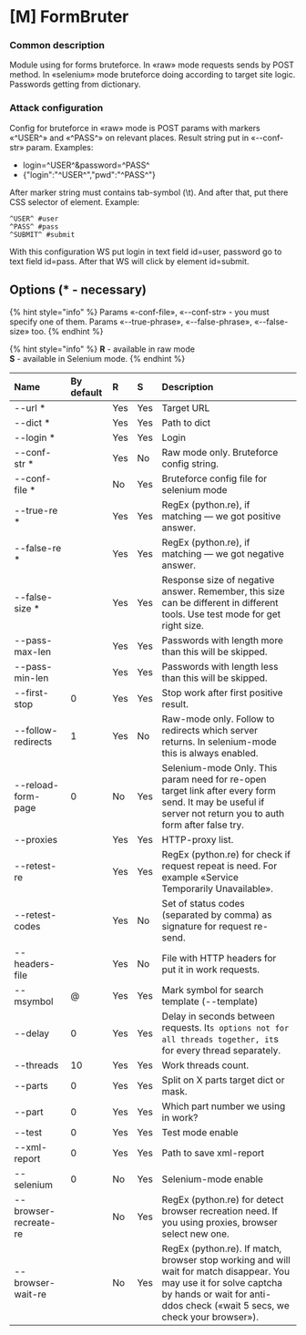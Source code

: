 # \[M\] FormBruter

### Common description

Module using for forms bruteforce. In «raw» mode requests sends by POST method. In «selenium» mode bruteforce doing according to target site logic. Passwords getting from dictionary.

### Attack configuration

Config for bruteforce in «raw» mode is POST params with markers «^USER^» and «^PASS^» on relevant places. Result string put in «--conf-str» param. Examples: 

* login=^USER^&password=^PASS^ 
* {"login":"^USER^","pwd":"^PASS^"}

After marker string must contains tab-symbol \(\t\). And after that, put there CSS selector of element. Example:

```text
^USER^ #user 
^PASS^ #pass 
^SUBMIT^ #submit
```

With this configuration WS put login in text field id=user, password go to text field id=pass. After that WS will click by element id=submit.

## Options \(\* - necessary\)

{% hint style="info" %}
Params «-conf-file», «--conf-str» - you must specify one of them. Params «--true-phrase», «--false-phrase», «--false-size» too.
{% endhint %}

{% hint style="info" %}
**R** - available in raw mode  
**S** - available in Selenium mode.
{% endhint %}

| Name | By default | R | S | Description |
| :--- | :--- | :--- | :--- | :--- |
| --url \* |  | Yes | Yes | Target URL |
| --dict \* |  | Yes | Yes | Path to dict |
| --login \* |  | Yes | Yes | Login |
| --conf-str \* |  | Yes | No | Raw mode only. Bruteforce config string. |
| --conf-file \* |  | No | Yes | Bruteforce config file for selenium mode |
| --true-re \* |  | Yes | Yes | RegEx (python.re), if matching — we got positive answer. |
| --false-re \* |  | Yes | Yes | RegEx (python.re), if matching — we got negative answer. |
| --false-size \* |  | Yes | Yes | Response size of negative answer. Remember, this size can be different in different tools. Use test mode for get right size. |
| --pass-max-len |  | Yes | Yes | Passwords with length more than this will be skipped. |
| --pass-min-len |  | Yes | Yes | Passwords with length less than this will be skipped. |
| --first-stop | 0 | Yes | Yes | Stop work after first positive result. |
| --follow-redirects | 1 | Yes | No | Raw-mode only. Follow to redirects which server returns. In selenium-mode this is always enabled. |
| --reload-form-page | 0 | No | Yes | Selenium-mode Only. This param need for re-open target link after every form send. It may be useful if server not return you to auth form after false try. |
| --proxies |  | Yes | Yes | HTTP-proxy list. |
| --retest-re |  | Yes | Yes | RegEx (python.re) for check if request repeat is need. For example «Service Temporarily Unavailable». |
| --retest-codes |  | Yes | No | Set of status codes (separated by comma) as signature for request re-send. |
| --headers-file |  | Yes | No | File with HTTP headers for put it in work requests. |
| --msymbol | @ | Yes | Yes | Mark symbol for search template (--template) |
| --delay | 0 | Yes | Yes | Delay in seconds  between requests. It`s options not for all threads together, it`s for every thread separately. |
| --threads | 10 | Yes | Yes | Work threads count. |
| --parts | 0 | Yes | Yes | Split on X parts target dict or mask. |
| --part | 0 | Yes | Yes | Which part number we using in work? |
| --test | 0 | Yes | Yes | Test mode enable |
| --xml-report | 0 | Yes | Yes | Path to save xml-report |
| --selenium | 0 | No | Yes | Selenium-mode enable |
| --browser-recreate-re |  | No | Yes | RegEx (python.re) for detect browser recreation need. If you using proxies, browser select new one. |
| --browser-wait-re |  | No | Yes | RegEx (python.re). If match, browser stop working and will wait for match disappear. You may use it for solve captcha by hands or wait for anti-ddos check («wait 5 secs, we check your browser»). |

